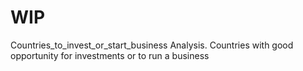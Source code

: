 # WIP
Countries_to_invest_or_start_business
Analysis. Countries with good opportunity for investments or to run a business
